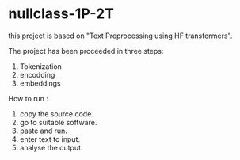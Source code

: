 # nullclass-1P-2T
this project is based on "Text Preprocessing using HF transformers".


The project has been proceeded in three steps:
1. Tokenization
2. encodding
3. embeddings

How to run :
1. copy the source code.
2. go to suitable software.
3. paste and run.
4. enter text to input.
5. analyse the output.
   
